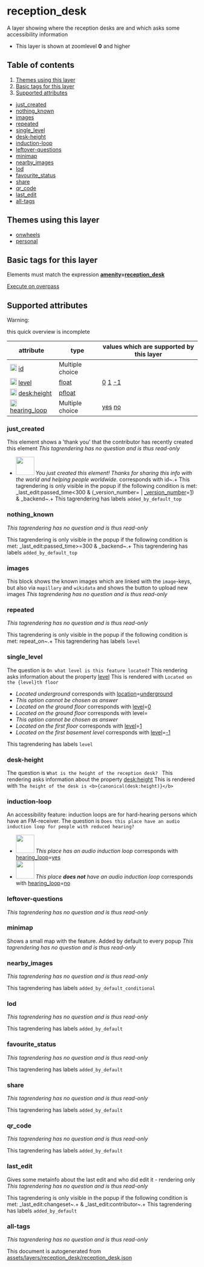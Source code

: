 [//]: # (WARNING: this file is automatically generated. Please find the sources at the bottom and edit those sources)



 reception_desk 
================





A layer showing where the reception desks are and which asks some accessibility information






  - This layer is shown at zoomlevel **0** and higher



## Table of contents

1. [ Themes using this layer ](#-themes-using-this-layer-)
2. [ Basic tags for this layer ](#-basic-tags-for-this-layer-)
3. [ Supported attributes ](#-supported-attributes-)
  - [just_created](#just_created)
  - [nothing_known](#nothing_known)
  - [images](#images)
  - [repeated](#repeated)
  - [single_level](#single_level)
  - [desk-height](#desk-height)
  - [induction-loop](#induction-loop)
  - [leftover-questions](#leftover-questions)
  - [minimap](#minimap)
  - [nearby_images](#nearby_images)
  - [lod](#lod)
  - [favourite_status](#favourite_status)
  - [share](#share)
  - [qr_code](#qr_code)
  - [last_edit](#last_edit)
  - [all-tags](#all-tags)

 Themes using this layer 
-------------------------





  - [onwheels](https://mapcomplete.org/onwheels)
  - [personal](https://mapcomplete.org/personal)




 Basic tags for this layer 
---------------------------



Elements must match the expression **<a href='https://wiki.openstreetmap.org/wiki/Key:amenity' target='_blank'>amenity</a>=<a href='https://wiki.openstreetmap.org/wiki/Tag:amenity%3Dreception_desk' target='_blank'>reception_desk</a>**

[Execute on overpass](http://overpass-turbo.eu/?Q=%5Bout%3Ajson%5D%5Btimeout%3A90%5D%3B%28%20%20%20%20nwr%5B%22amenity%22%3D%22reception_desk%22%5D%28%7B%7Bbbox%7D%7D%29%3B%0A%29%3Bout%20body%3B%3E%3Bout%20skel%20qt%3B)



 Supported attributes 
----------------------



Warning: 

this quick overview is incomplete



attribute | type | values which are supported by this layer
----------- | ------ | ------------------------------------------
[<img src='https://mapcomplete.org/assets/svg/statistics.svg' height='18px'>](https://taginfo.openstreetmap.org/keys/id#values) [id](https://wiki.openstreetmap.org/wiki/Key:id) | Multiple choice | 
[<img src='https://mapcomplete.org/assets/svg/statistics.svg' height='18px'>](https://taginfo.openstreetmap.org/keys/level#values) [level](https://wiki.openstreetmap.org/wiki/Key:level) | [float](../SpecialInputElements.md#float) | [0](https://wiki.openstreetmap.org/wiki/Tag:level%3D0) [1](https://wiki.openstreetmap.org/wiki/Tag:level%3D1) [-1](https://wiki.openstreetmap.org/wiki/Tag:level%3D-1)
[<img src='https://mapcomplete.org/assets/svg/statistics.svg' height='18px'>](https://taginfo.openstreetmap.org/keys/desk:height#values) [desk:height](https://wiki.openstreetmap.org/wiki/Key:desk:height) | [pfloat](../SpecialInputElements.md#pfloat) | 
[<img src='https://mapcomplete.org/assets/svg/statistics.svg' height='18px'>](https://taginfo.openstreetmap.org/keys/hearing_loop#values) [hearing_loop](https://wiki.openstreetmap.org/wiki/Key:hearing_loop) | Multiple choice | [yes](https://wiki.openstreetmap.org/wiki/Tag:hearing_loop%3Dyes) [no](https://wiki.openstreetmap.org/wiki/Tag:hearing_loop%3Dno)


### just_created
This element shows a 'thank you' that the contributor has recently created this element
_This tagrendering has no question and is thus read-only_

 - <img src='https://raw.githubusercontent.com/pietervdvn/MapComplete/develop/./assets/svg/party.svg' style='width: 3rem; height: 3rem'> *You just created this element! Thanks for sharing this info with the world and helping people worldwide.* corresponds with id~.+
This tagrendering is only visible in the popup if the following condition is met: _last_edit:passed_time<300 & (_version_number= | <a href='https://wiki.openstreetmap.org/wiki/Key:_version_number' target='_blank'>_version_number</a>=<a href='https://wiki.openstreetmap.org/wiki/Tag:_version_number%3D1' target='_blank'>1</a>) & _backend~.+
This tagrendering has labels 
`added_by_default_top`

### nothing_known

_This tagrendering has no question and is thus read-only_


This tagrendering is only visible in the popup if the following condition is met: _last_edit:passed_time>=300 & _backend~.+
This tagrendering has labels 
`added_by_default_top`

### images
This block shows the known images which are linked with the `image`-keys, but also via `mapillary` and `wikidata` and shows the button to upload new images
_This tagrendering has no question and is thus read-only_





### repeated

_This tagrendering has no question and is thus read-only_


This tagrendering is only visible in the popup if the following condition is met: repeat_on~.+
This tagrendering has labels 
`level`

### single_level

The question is `On what level is this feature located?`
This rendering asks information about the property 
[level](https://wiki.openstreetmap.org/wiki/Key:level)
This is rendered with `Located on the {level}th floor`
 -  *Located underground* corresponds with <a href='https://wiki.openstreetmap.org/wiki/Key:location' target='_blank'>location</a>=<a href='https://wiki.openstreetmap.org/wiki/Tag:location%3Dunderground' target='_blank'>underground</a>
 - _This option cannot be chosen as answer_
 -  *Located on the ground floor* corresponds with <a href='https://wiki.openstreetmap.org/wiki/Key:level' target='_blank'>level</a>=<a href='https://wiki.openstreetmap.org/wiki/Tag:level%3D0' target='_blank'>0</a>
 -  *Located on the ground floor* corresponds with level=
 - _This option cannot be chosen as answer_
 -  *Located on the first floor* corresponds with <a href='https://wiki.openstreetmap.org/wiki/Key:level' target='_blank'>level</a>=<a href='https://wiki.openstreetmap.org/wiki/Tag:level%3D1' target='_blank'>1</a>
 -  *Located on the first basement level* corresponds with <a href='https://wiki.openstreetmap.org/wiki/Key:level' target='_blank'>level</a>=<a href='https://wiki.openstreetmap.org/wiki/Tag:level%3D-1' target='_blank'>-1</a>

This tagrendering has labels 
`level`

### desk-height

The question is `What is the height of the reception desk? `
This rendering asks information about the property 
[desk:height](https://wiki.openstreetmap.org/wiki/Key:desk:height)
This is rendered with `The height of the desk is <b>{canonical(desk:height)}</b>`




### induction-loop
An accessibility feature: induction loops are for hard-hearing persons which have an FM-receiver.
The question is `Does this place have an audio induction loop for people with reduced hearing?`

 - <img src='https://raw.githubusercontent.com/pietervdvn/MapComplete/develop/./assets/layers/questions/audio_induction_loop.svg' style='width: 3rem; height: 3rem'> *This place has an audio induction loop* corresponds with <a href='https://wiki.openstreetmap.org/wiki/Key:hearing_loop' target='_blank'>hearing_loop</a>=<a href='https://wiki.openstreetmap.org/wiki/Tag:hearing_loop%3Dyes' target='_blank'>yes</a>
 - <img src='https://raw.githubusercontent.com/pietervdvn/MapComplete/develop/./assets/layers/questions/audio_induction_loop_missing.svg' style='width: 3rem; height: 3rem'> *This place <b>does not</b> have an audio induction loop* corresponds with <a href='https://wiki.openstreetmap.org/wiki/Key:hearing_loop' target='_blank'>hearing_loop</a>=<a href='https://wiki.openstreetmap.org/wiki/Tag:hearing_loop%3Dno' target='_blank'>no</a>



### leftover-questions

_This tagrendering has no question and is thus read-only_





### minimap
Shows a small map with the feature. Added by default to every popup
_This tagrendering has no question and is thus read-only_





### nearby_images

_This tagrendering has no question and is thus read-only_



This tagrendering has labels 
`added_by_default_conditional`

### lod

_This tagrendering has no question and is thus read-only_



This tagrendering has labels 
`added_by_default`

### favourite_status

_This tagrendering has no question and is thus read-only_



This tagrendering has labels 
`added_by_default`

### share

_This tagrendering has no question and is thus read-only_



This tagrendering has labels 
`added_by_default`

### qr_code

_This tagrendering has no question and is thus read-only_



This tagrendering has labels 
`added_by_default`

### last_edit
Gives some metainfo about the last edit and who did edit it - rendering only
_This tagrendering has no question and is thus read-only_


This tagrendering is only visible in the popup if the following condition is met: _last_edit:changeset~.+ & _last_edit:contributor~.+
This tagrendering has labels 
`added_by_default`

### all-tags

_This tagrendering has no question and is thus read-only_



 

This document is autogenerated from [assets/layers/reception_desk/reception_desk.json](https://github.com/pietervdvn/MapComplete/blob/develop/assets/layers/reception_desk/reception_desk.json)
